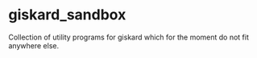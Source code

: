 # giskard_sandbox
Collection of utility programs for giskard which for the moment do not fit anywhere else.
